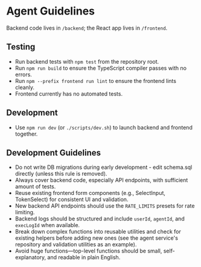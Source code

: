# Agent Guidelines

Backend code lives in `/backend`; the React app lives in `/frontend`.

## Testing
- Run backend tests with `npm test` from the repository root.
- Run `npm run build` to ensure the TypeScript compiler passes with no errors.
- Run `npm --prefix frontend run lint` to ensure the frontend lints cleanly.
- Frontend currently has no automated tests.

## Development
- Use `npm run dev` (or `./scripts/dev.sh`) to launch backend and frontend together.

## Development Guidelines
- Do not write DB migrations during early development - edit schema.sql directly (unless this rule is removed).
- Always cover backend code, especially API endpoints, with sufficient amount of tests.
- Reuse existing frontend form components (e.g., SelectInput, TokenSelect) for consistent UI and validation.
- New backend API endpoints should use the `RATE_LIMITS` presets for rate limiting.
- Backend logs should be structured and include `userId`, `agentId`, and `execLogId` when available.
- Break down complex functions into reusable utilities and check for existing helpers before adding new ones (see the agent service's repository and validation utilities as an example).
- Avoid huge functions—top-level functions should be small, self-explanatory, and readable in plain English.

